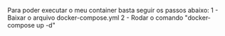Para poder executar o meu container basta seguir os passos abaixo:
1 - Baixar o arquivo docker-compose.yml
2 - Rodar o comando "docker-compose up -d"